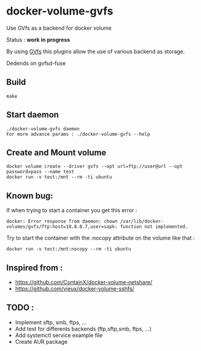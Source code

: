 # docker-volume-gvfs
Use GVfs as a backend for docker volume

Status : **work in progress**

By using [GVfs](https://wiki.gnome.org/Projects/gvfs) this plugins allow the use of various backend as storage.

Dedends on gvfsd-fuse

## Build
```
make
```

## Start daemon
```
./docker-volume-gvfs daemon
For more advance params : ./docker-volume-gvfs --help
```

## Create and Mount volume
```
docker volume create --driver gvfs --opt url=ftp://user@url --opt password=pass --name test
docker run -v test:/mnt --rm -ti ubuntu
```

## Known bug:
If when trying to start a container you get this error :

`docker: Error response from daemon: chown /var/lib/docker-volumes/gvfs/ftp:host=10.8.0.7,user=sapk: function not implemented.`

Try to start the container with the :nocopy attribute on the volume like that :

```
docker run -v test:/mnt:nocopy --rm -ti ubuntu
```


## Inspired from :
 - https://github.com/ContainX/docker-volume-netshare/
 - https://github.com/vieux/docker-volume-sshfs/

## TODO :
 - Implement sftp, smb, ftps, ...
 - Add test for differents backends (ftp,sftp,smb, ftps, ...)
 - Add systemctl service example file
 - Create AUR package
